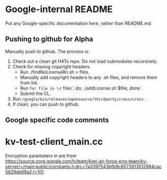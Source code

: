 # Google-internal README

Put any Google-specific documentation here, rather than README.md

## Pushing to github for Alpha

Manually push to github.  The process is:

1. Check out a clean git HATs repo.  Do not load submodules recursively.
1. Check for missing copyright headers.
   * Run ./findNoLicenseRn.sh > files.
   * Manually add copyright headers to any .sh files, and remove them from list.
   * Run `for file in \`< files\`; do; ./addLicense.sh $file; done`.
   * Submit the CL.
1. Run `/google/bin/releases/opensource/thirdparty/cross/cross `.
1. If clean, you can push to github.

## Google specific code comments

# kv-test-client_main.cc

Encryption parameters in are from
https://source.corp.google.com/h/team/kiwi-air-force-eng-team/kv-server/+/main:public/constants.h;drc=7a3397543bfb9c6572813512984cac5629de69a2;l=101.
